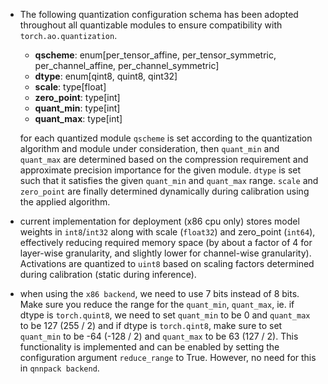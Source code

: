 - The following quantization configuration schema has been adopted throughout all quantizable modules to ensure compatibility with `torch.ao.quantization`.
    - **qscheme**: enum[per_tensor_affine, per_tensor_symmetric, per_channel_affine, per_channel_symmetric]
    - **dtype**: enum[qint8, quint8, qint32]
    - **scale**: type[float]
    - **zero_point**: type[int]
    - **quant_min**: type[int]
    - **quant_max**: type[int]
    
    for each quantized module `qscheme` is set according to the quantization algorithm and module under consideration, then `quant_min` and `quant_max` are determined based on the compression requirement and approximate precision importance for the given module. `dtype` is set such that it satisfies the given `quant_min` and `quant_max` range. `scale` and `zero_point` are finally determined dynamically during calibration using the applied algorithm.

- current implementation for deployment (x86 cpu only) stores model weights in `int8`/`int32` along with scale (`float32`) and zero_point (`int64`), effectively reducing required memory space (by about a factor of 4 for layer-wise granularity, and slightly lower for channel-wise granularity). Activations are quantized to `uint8` based on scaling factors determined during calibration (static during inference).

- when using the `x86 backend`, we need to use 7 bits instead of 8 bits. Make sure you reduce the range for the `quant_min`, `quant_max`, ie. if dtype is `torch.quint8`, we need to set `quant_min` to be 0 and `quant_max` to be 127 (255 / 2) and if dtype is `torch.qint8`, make sure to set `quant_min` to be -64 (-128 / 2) and `quant_max` to be 63 (127 / 2). This functionality is implemented and can be enabled by setting the configuration argument `reduce_range` to True. However, no need for this in `qnnpack backend`.